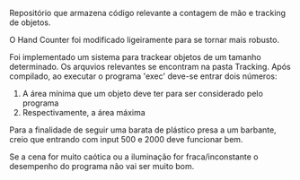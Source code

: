 Repositório que armazena código relevante a contagem de mão e tracking de objetos.

O Hand Counter foi modificado ligeiramente para se tornar mais robusto.

Foi implementado um sistema para trackear objetos de um tamanho determinado. Os arquvios relevantes se encontram na pasta Tracking. Após compilado, ao executar o programa 'exec' deve-se entrar dois números:
 1) A área mínima que um objeto deve ter para ser considerado pelo programa
 2) Respectivamente, a área máxima

Para a finalidade de seguir uma barata de plástico presa a um barbante, creio que entrando com input 500 e 2000 deve funcionar bem.

Se a cena for muito caótica ou a iluminação for fraca/inconstante o desempenho do programa não vai ser muito bom.